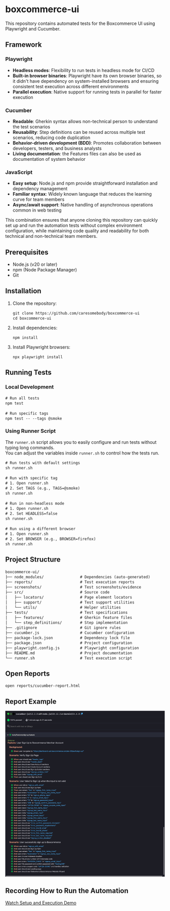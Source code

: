# boxcommerce-ui

This repository contains automated tests for the Boxcommerce UI using Playwright and Cucumber.

## Framework
### **Playwright**
- **Headless modes**: Flexibility to run tests in headless mode for CI/CD
- **Built-in browser binaries**: Playwright have its own browser binaries, so it didn't have dependency on system-installed browsers and ensuring consistent test execution across different environments
- **Parallel execution**: Native support for running tests in parallel for faster execution

### **Cucumber**
- **Readable**: Gherkin syntax allows non-technical person to understand the test scenarios
- **Reusability**: Step definitions can be reused across multiple test scenarios, reducing code duplication
- **Behavior-driven development (BDD)**: Promotes collaboration between developers, testers, and business analysts
- **Living documentation**: the Features files can also be used as documentation of system behavior

### **JavaScript**
- **Easy setup**: Node.js and npm provide straightforward installation and dependency management
- **Familiar syntax**: Widely known language that reduces the learning curve for team members
- **Async/await support**: Native handling of asynchronous operations common in web testing

This combination ensures that anyone cloning this repository can quickly set up and run the automation tests without complex environment configuration, while maintaining code quality and readability for both technical and non-technical team members.

## Prerequisites

- Node.js (v20 or later)
- npm (Node Package Manager)
- Git

## Installation
1. Clone the repository:
   ```
   git clone https://github.com/caresomebody/boxcommerce-ui
   cd boxcommerce-ui
   ```
2. Install dependencies:
   ```
   npm install
   ```
3. Install Playwright browsers:
   ```
   npx playwright install
   ```

## Running Tests

### Local Development
```
# Run all tests
npm test

# Run specific tags
npm test -- --tags @smoke
```

### Using Runner Script

The `runner.sh` script allows you to easily configure and run tests without typing long commands.  
You can adjust the variables inside `runner.sh` to control how the tests run.

```
# Run tests with default settings
sh runner.sh

# Run with specific tag
# 1. Open runner.sh
# 2. Set TAGS (e.g., TAGS=@smoke)
sh runner.sh

# Run in non-headless mode
# 1. Open runner.sh
# 2. Set HEADLESS=false
sh runner.sh

# Run using a different browser
# 1. Open runner.sh
# 2. Set BROWSER (e.g., BROWSER=firefox)
sh runner.sh
```

## Project Structure
```
boxcommerce-ui/
├── node_modules/                # Dependencies (auto-generated)
├── reports/                     # Test execution reports
├── screenshots/                 # Test screenshots/evidence
├── src/                         # Source code
│   ├── locators/                # Page element locators
│   ├── support/                 # Test support utilities
│   └── utils/                   # Helper utilities
├── tests/                       # Test specifications
│   ├── features/                # Gherkin feature files
│   └── step_definitions/        # Step implementation
├── .gitignore                   # Git ignore rules
├── cucumber.js                  # Cucumber configuration
├── package-lock.json            # Dependency lock file
├── package.json                 # Project configuration
├── playwright.config.js         # Playwright configuration
├── README.md                    # Project documentation
└── runner.sh                    # Test execution script
```
## Open Reports
  ```
  open reports/cucumber-report.html
  ```

## Report Example
![HTML Report](report.png "Cucumber HTML report example")

## Recording How to Run the Automation
[Watch Setup and Execution Demo]( https://youtu.be/6qkg-SIm-X8 "Step by step Install and Running the Automation")
